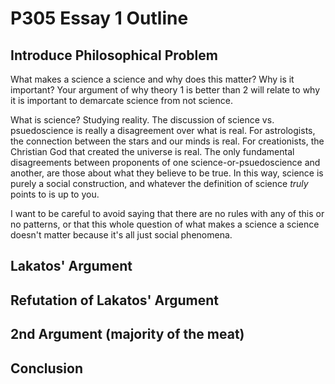 # P305 Essay 1 Outline

## Introduce Philosophical Problem
What makes a science a science and why does this matter? Why is it important? Your argument of why theory 1 is better than 2 will relate to why it is important to demarcate science from not science.

What is science? Studying reality. The discussion of science vs. psuedoscience is really a disagreement over what is real. For astrologists, the connection between the stars and our minds is real. For creationists, the Christian God that created the universe is real. The only fundamental disagreements between proponents of one science-or-psuedoscience and another, are those about what they believe to be true. In this way, science is purely a social construction, and whatever the definition of science *truly* points to is up to you.

I want to be careful to avoid saying that there are no rules with any of this or no patterns, or that this whole question of what makes a science a science doesn't matter because it's all just social phenomena.

## Lakatos' Argument

## Refutation of Lakatos' Argument

## 2nd Argument (majority of the meat)

## Conclusion
